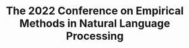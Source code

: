 ---
title: The 2022 Conference on Empirical Methods in Natural Language Processing 
website: https://2022.emnlp.org/
category: natural-language-processing
timezone: AoE
published: 2022-04-08
updated: 2022-04-08
important_dates:
    - title: Anonymity period begins
      date: 2022-05-24 23:59:59
    - title: Abstract deadline for START direct submissions
      date: 2022-06-17 23:59:59
    - title: Direct paper submission deadline (long & short papers)
      date: 2022-06-24 23:59:59
    - title: Submission deadline for ARR papers
      date: 2022-06-24 23:59:59
    - title: Notification of acceptance (long & short papers)
      date: 2022-10-06 23:59:59
    - title: Camera-ready papers due (long & short papers)
      date: 2022-10-21 23:59:59
---